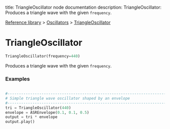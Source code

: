 title: TriangleOscillator node documentation
description: TriangleOscillator: Produces a triangle wave with the given `frequency`.

[Reference library](../../index.md) > [Oscillators](../index.md) > [TriangleOscillator](index.md)

# TriangleOscillator

```python
TriangleOscillator(frequency=440)
```

Produces a triangle wave with the given `frequency`.

### Examples

```python

#-------------------------------------------------------------------------------
# Simple triangle wave oscillator shaped by an envelope
#-------------------------------------------------------------------------------
tri = TriangleOscillator(440)
envelope = ASREnvelope(0.1, 0.1, 0.5)
output = tri * envelope
output.play()
```